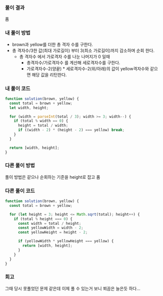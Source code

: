 ### 풀이 결과

품

### 내 풀이 방법

- brown과 yellow를 더한 총 격자 수를 구한다.
- 총 격자수/3한 값(최대 가로길이) 부터 3(최소 가로길이)까지 감소하며 순회 한다.
  - 총 격자수 에서 가로격자 수를 나눈 나머지가 0 일때
    - 총격자수/가로격자수 를 계산해 세로격자수를 구한다.
    - 가로격자수-2(양끝) \* 세로격자수-2(위/아래)의 값이 yellow격자수와 같으면 해당 값을 리턴한다.

### 내 풀이 코드

```js
function solution(brown, yellow) {
  const total = brown + yellow;
  let width, height;

  for (width = parseInt(total / 3); width >= 3; width--) {
    if (total % width == 0) {
      height = total / width;
      if ((width - 2) * (height - 2) === yellow) break;
    }
  }

  return [width, height];
}
```

### 다른 풀이 방법

풀이 방법은 같으나
순회하는 기준을 height로 잡고 품

### 다른 풀이 코드

```js
function solution(brown, yellow) {
  const total = brown + yellow;

  for (let height = 3; height <= Math.sqrt(total); height++) {
    if (total % height === 0) {
      const width = total / height;
      const yellowWidth = width - 2;
      const yellowHeight = height - 2;

      if (yellowWidth * yellowHeight === yellow) {
        return [width, height];
      }
    }
  }
}
```

### 회고

그때 당시 못풀었던 문제 같은데 이제 풀 수 있는거 보니 쬐끔은 늘은듯 하다...

